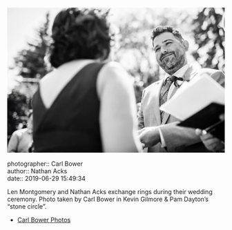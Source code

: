 ![Len Montgomery and Nathan Acks exchange rings](assets/2019-06-29-set-1-the-ceremony-33.webp)

photographer:: Carl Bower  
author:: Nathan Acks  
date:: 2019-06-29 15:49:34

Len Montgomery and Nathan Acks exchange rings during their wedding ceremony. Photo taken by Carl Bower in Kevin Gilmore & Pam Dayton’s “stone circle”.

* [Carl Bower Photos](https://carlbowerphotos.com)
